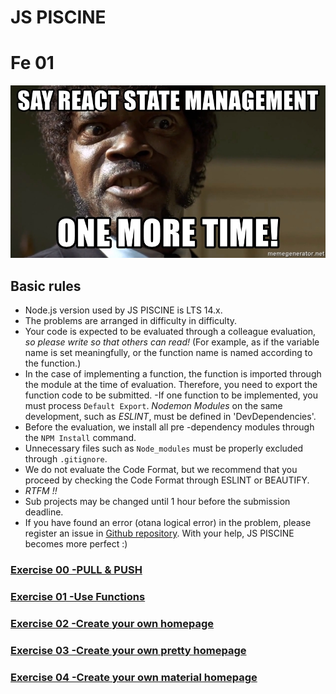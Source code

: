 # JS PISCINE

# Fe 01

![test](images/state.jpg)

## Basic rules

* Node.js version used by JS PISCINE is LTS 14.x.
* The problems are arranged in difficulty in difficulty.
* Your code is expected to be evaluated through a colleague evaluation, *so please write so that others can read!* (For example, as if the variable name is set meaningfully, or the function name is named according to the function.)
* In the case of implementing a function, the function is imported through the module at the time of evaluation. Therefore, you need to export the function code to be submitted.
  -If one function to be implemented, you must process `Default Export`.
*Nodemon* *Modules* on the same development, such as *ESLINT*, must be defined in 'DevDependencies'.
* Before the evaluation, we install all pre -dependency modules through the `NPM Install` command.
* Unnecessary files such as `Node_modules` must be properly excluded through `.gitignore`.
* We do not evaluate the Code Format, but we recommend that you proceed by checking the Code Format through ESLINT or BEAUTIFY.
* *RTFM !!*
* Sub projects may be changed until 1 hour before the submission deadline.
* If you have found an error (otana logical error) in the problem, please register an issue in [Github repository](https://github.com/issamelferkh/Piscine_JS). With your help, JS PISCINE becomes more perfect :)

### [Exercise 00 -PULL & PUSH](ex00.md)
### [Exercise 01 -Use Functions](ex01.md)
### [Exercise 02 -Create your own homepage](ex02.md)
### [Exercise 03 -Create your own pretty homepage](ex03.md)
### [Exercise 04 -Create your own material homepage](ex04.md)
